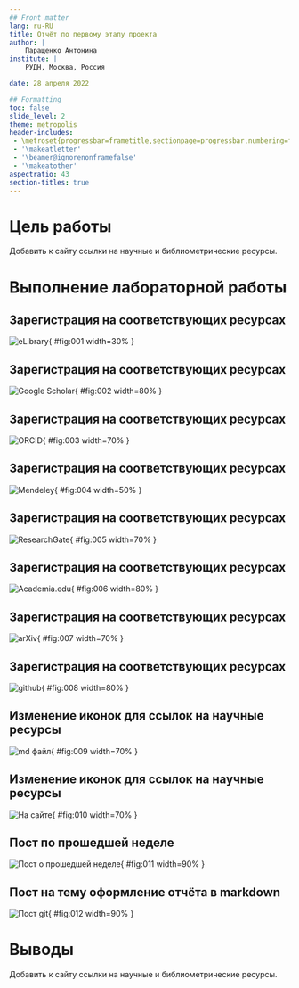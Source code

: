 ```yaml
---
## Front matter
lang: ru-RU
title: Отчёт по первому этапу проекта
author: |
	Паращенко Антонина
institute: |
	РУДН, Москва, Россия

date: 28 апреля 2022

## Formatting
toc: false
slide_level: 2
theme: metropolis
header-includes: 
 - \metroset{progressbar=frametitle,sectionpage=progressbar,numbering=fraction}
 - '\makeatletter'
 - '\beamer@ignorenonframefalse'
 - '\makeatother'
aspectratio: 43
section-titles: true
---
```


# Цель работы

Добавить к сайту ссылки на научные и библиометрические ресурсы.


# Выполнение лабораторной работы

## Зарегистрация на соответствующих ресурсах 

![eLibrary](image/1.png){ #fig:001 width=30% }

## Зарегистрация на соответствующих ресурсах 

![Google Scholar ](image/2.png){ #fig:002 width=80% }

## Зарегистрация на соответствующих ресурсах 

![ORCID](image/3.png){ #fig:003 width=70% }

## Зарегистрация на соответствующих ресурсах 

![Mendeley](image/4.png){ #fig:004 width=50% }

## Зарегистрация на соответствующих ресурсах 

![ResearchGate](image/5.png){ #fig:005 width=70% }

## Зарегистрация на соответствующих ресурсах 

![Academia.edu](image/6.png){ #fig:006 width=80% }

## Зарегистрация на соответствующих ресурсах 

![arXiv](image/7.png){ #fig:007 width=70% }

## Зарегистрация на соответствующих ресурсах 

![github](image/8.png){ #fig:008 width=80% }

## Изменение иконок для ссылок на научные ресурсы

![md файл](image/9.png){ #fig:009 width=70% }

## Изменение иконок для ссылок на научные ресурсы

![На сайте](image/10.png){ #fig:010 width=70% }

## Пост по прошедшей неделе
	
![Пост о прошедшей неделе](image/11.png){ #fig:011 width=90% }

## Пост на тему оформление отчёта в markdown 

![Пост git](image/12.png){ #fig:012 width=90% }

# Выводы

Добавить к сайту ссылки на научные и библиометрические ресурсы.
